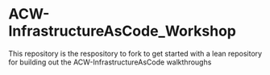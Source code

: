 # ACW-InfrastructureAsCode_Workshop
This repository is the respository to fork to get started with a lean repository for building out the ACW-InfrastructureAsCode walkthroughs
